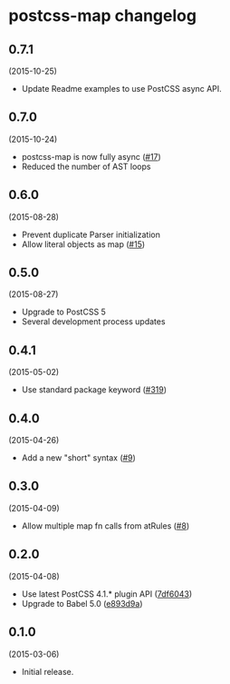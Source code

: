 # postcss-map changelog

## 0.7.1
(2015-10-25)

* Update Readme examples to use PostCSS async API.

## 0.7.0
(2015-10-24)

* postcss-map is now fully async
([#17](https://github.com/pascalduez/postcss-map/pull/17))
* Reduced the number of AST loops

## 0.6.0
(2015-08-28)

* Prevent duplicate Parser initialization
* Allow literal objects as map
([#15](https://github.com/pascalduez/postcss-map/issues/15))

## 0.5.0
(2015-08-27)

* Upgrade to PostCSS 5
* Several development process updates

## 0.4.1
(2015-05-02)

* Use standard package keyword
([#319](https://github.com/postcss/postcss/issues/319))

## 0.4.0
(2015-04-26)

* Add a new "short" syntax
([#9](https://github.com/pascalduez/postcss-map/issues/9))

## 0.3.0
(2015-04-09)

* Allow multiple map fn calls from atRules
([#8](https://github.com/pascalduez/postcss-map/issues/8))

## 0.2.0
(2015-04-08)

* Use latest PostCSS 4.1.* plugin API ([7df6043](https://github.com/pascalduez/postcss-map/commit/7df6043bbbcd1cd32028486c93349c0b12cdd725))
* Upgrade to Babel 5.0 ([e893d9a](https://github.com/pascalduez/postcss-map/commit/e893d9a848a64ee4844044eab12e3ce01ca95e27))

## 0.1.0
(2015-03-06)

* Initial release.
